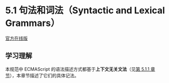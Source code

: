 # 5.1 句法和词法（Syntactic and Lexical Grammars）

[官方在线版](https://262.ecma-international.org/6.0/#sec-syntactic-and-lexical-grammars)

## 学习理解

本规范中 ECMAScript 的语法描述方式都基于**上下文无关文法**（见[第 5.1.1 章节](./5.1.1.Context-Free-Grammars.md)），本章节描述了它们的具体记法。
